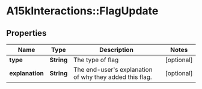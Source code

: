 # A15kInteractions::FlagUpdate

## Properties
Name | Type | Description | Notes
------------ | ------------- | ------------- | -------------
**type** | **String** | The type of flag | [optional] 
**explanation** | **String** | The end-user&#39;s explanation of why they added this flag. | [optional] 


